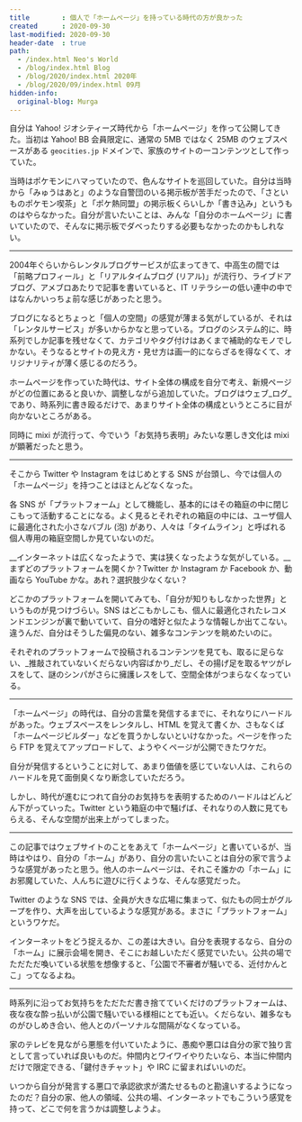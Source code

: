 ```yaml
---
title        : 個人で「ホームページ」を持っている時代の方が良かった
created      : 2020-09-30
last-modified: 2020-09-30
header-date  : true
path:
  - /index.html Neo's World
  - /blog/index.html Blog
  - /blog/2020/index.html 2020年
  - /blog/2020/09/index.html 09月
hidden-info:
  original-blog: Murga
---
```


自分は Yahoo! ジオシティーズ時代から「ホームページ」を作って公開してきた。当初は Yahoo! BB 会員限定に、通常の 5MB ではなく 25MB のウェブスペースがある `geocities.jp` ドメインで、家族のサイトの一コンテンツとして作っていた。

当時はポケモンにハマっていたので、色んなサイトを巡回していた。自分は当時から「みゅうはあと」のような自警団のいる掲示板が苦手だったので、「さといものポケモン喫茶」と「ポケ熱同盟」の掲示板くらいしか「書き込み」というものはやらなかった。自分が言いたいことは、みんな「自分のホームページ」に書いていたので、そんなに掲示板でダベったりする必要もなかったのかもしれない。

---

2004年ぐらいからレンタルブログサービスが広まってきて、中高生の間では「前略プロフィール」と「リアルタイムブログ (リアル)」が流行り、ライブドアブログ、アメブロあたりで記事を書いていると、IT リテラシーの低い連中の中ではなんかいっちょ前な感じがあったと思う。

ブログになるとちょっと「個人の空間」の感覚が薄まる気がしているが、それは「レンタルサービス」が多いからかなと思っている。ブログのシステム的に、時系列でしか記事を残せなくて、カテゴリやタグ付けはあくまで補助的なモノでしかない。そうなるとサイトの見え方・見せ方は画一的にならざるを得なくて、オリジナリティが薄く感じるのだろう。

ホームページを作っていた時代は、サイト全体の構成を自分で考え、新規ページがどの位置にあると良いか、調整しながら追加していた。ブログはウェブ_ログ_であり、時系列に書き殴るだけで、あまりサイト全体の構成というところに目が向かないところがある。

同時に mixi が流行って、今でいう「お気持ち表明」みたいな悪しき文化は mixi が顕著だったと思う。

---

そこから Twitter や Instagram をはじめとする SNS が台頭し、今では個人の「ホームページ」を持つことはほとんどなくなった。

各 SNS が「プラットフォーム」として機能し、基本的にはその箱庭の中に閉じこもって活動することになる。よく見るとそれぞれの箱庭の中には、ユーザ個人に最適化された小さなバブル (泡) があり、人々は「タイムライン」と呼ばれる個人専用の箱庭空間しか見ていないのだ。

__インターネットは広くなったようで、実は狭くなったような気がしている。__まずどのプラットフォームを開くか？Twitter か Instagram か Facebook か、動画なら YouTube かな。あれ？選択肢少なくない？

どこかのプラットフォームを開いてみても、「自分が知りもしなかった世界」というものが見つけづらい。SNS はどこもかしこも、個人に最適化されたレコメンドエンジンが裏で動いていて、自分の嗜好と似たような情報しか出てこない。違うんだ、自分はそうした偏見のない、雑多なコンテンツを眺めたいのに。

それぞれのプラットフォームで投稿されるコンテンツを見ても、取るに足らない、_推敲されていないくだらない内容ばかり_だし、その揚げ足を取るヤツがレスをして、謎のシンパがさらに擁護レスをして、空間全体がつまらなくなっている。

---

「ホームページ」の時代は、自分の言葉を発信するまでに、それなりにハードルがあった。ウェブスペースをレンタルし、HTML を覚えて書くか、さもなくば「ホームページビルダー」などを買うかしないといけなかった。ページを作ったら FTP を覚えてアップロードして、ようやくページが公開できたワケだ。

自分が発信するということに対して、あまり価値を感じていない人は、これらのハードルを見て面倒臭くなり断念していただろう。

しかし、時代が進むにつれて自分のお気持ちを表明するためのハードルはどんどん下がっていった。Twitter という箱庭の中で騒げば、それなりの人数に見てもらえる、そんな空間が出来上がってしまった。

---

この記事ではウェブサイトのことをあえて「ホームページ」と書いているが、当時はやはり、自分の「ホーム」があり、自分の言いたいことは自分の家で言うような感覚があったと思う。他人のホームページは、それこそ誰かの「ホーム」にお邪魔していた、人んちに遊びに行くような、そんな感覚だった。

Twitter のような SNS では、全員が大きな広場に集まって、似たもの同士がグループを作り、大声を出しているような感覚がある。まさに「プラットフォーム」というワケだ。

インターネットをどう捉えるか、この差は大きい。自分を表現するなら、自分の「ホーム」に展示会場を開き、そこにお越しいただく感覚でいたい。公共の場でただただ喚いている状態を想像すると、「公園で不審者が騒いでる、近付かんとこ」ってなるよね。

---

時系列に沿ってお気持ちをただただ書き捨てていくだけのプラットフォームは、夜な夜な酔っ払いが公園で騒いでいる様相にとても近い。くだらない、雑多なものがひしめき合い、他人とのパーソナルな間隔がなくなっている。

家のテレビを見ながら悪態を付いていたように、愚痴や悪口は自分の家で独り言として言っていれば良いものだ。仲間内とワイワイやりたいなら、本当に仲間内だけで限定できる、「鍵付きチャット」や IRC に留まればいいのだ。

いつから自分が発言する悪口で承認欲求が満たせるものと勘違いするようになったのだ？自分の家、他人の領域、公共の場、インターネットでもこういう感覚を持って、どこで何を言うかは調整しようよ。

